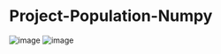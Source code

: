 # Project-Population-Numpy
![image](https://github.com/user-attachments/assets/d22e8917-d250-4705-93a7-4d812079a2ec)
![image](https://github.com/user-attachments/assets/b42424e5-7c5d-4741-8806-4b6b2f1e3b08)
